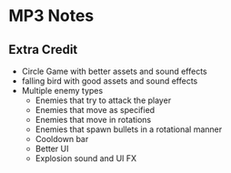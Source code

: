 # MP3 Notes

## Extra Credit
- Circle Game with better assets and sound effects
- falling bird with good assets and sound effects
- Multiple enemy types
  - Enemies that try to attack the player
  - Enemies that move as specified
  - Enemies that move in rotations
  - Enemies that spawn bullets in a rotational manner
  - Cooldown bar
  - Better UI
  - Explosion sound and UI FX

